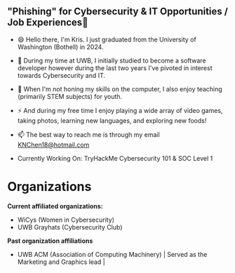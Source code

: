 ## "Phishing" for Cybersecurity & IT Opportunities / Job Experiences👋

<!--
**KNChen18/KNChen18** is a ✨ _special_ ✨ repository because its `README.md` (this file) appears on your GitHub profile.

Here are some ideas to get you started:

- 🔭 I’m currently working on ...
- 🌱 I’m currently learning ...
- 👯 I’m looking to collaborate on ...
- 🤔 I’m looking for help with ...
- 💬 Ask me about ...
- 📫 How to reach me: ...
- 😄 Pronouns: ...
- ⚡ Fun fact: ...
-->

- 😄 Hello there, I'm Kris. I just graduated from the University of Washington (Bothell) in 2024.
- 🤔 During my time at UWB, I initially studied to become a software developer however during the last two years I've pivoted in interest towards Cybersecurity and IT.
- 💬 When I'm not honing my skills on the computer, I also enjoy teaching (primarily STEM subjects) for youth.
- ⚡ And during my free time I enjoy playing a wide array of video games, taking photos, learning new languages, and exploring new foods!
- 📫 The best way to reach me is through my email KNChen18@hotmail.com


- Currently Working On: TryHackMe Cybersecurity 101 & SOC Level 1

# Organizations

**Current affiliated organizations:**
- WiCys (Women in Cybersecurity)
- UWB Grayhats (Cybersecurity Club)

**Past organization affiliations**
- UWB ACM (Association of Computing Machinery) | Served as the Marketing and Graphics lead |
